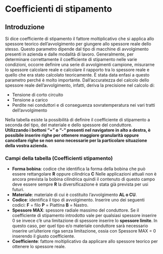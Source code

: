 # Coefficienti di stipamento
## Introduzione
Si dice coefficiente di stipamento il fattore moltiplicativo che si applica allo spessore teorico dell’avvolgimento per giungere allo spessore reale dello stesso.
Questo parametro dipende dal tipo di macchine di avvolgimento presenti in azienda e dalle modalità di lavoro. Generalmente, per determinare correttamente il coefficiente di stipamento nelle varie condizioni, occorre definire una serie di avvolgimenti campione, misurarne lo spessore calcolare reale e calcolare il rapporto tra lo spessore reale e quello che era stato calcolato teoricamente.
È stata data enfasi a questo parametro perché è molto importante. Dall’accuratezza del calcolo dello spessore reale dell’avvolgimento, infatti, deriva la precisione nel calcolo di:
- Tensione di corto circuito
- Tensione a carico
- Perdite nei conduttori e di conseguenza sovratemperatura nei vari tratti dell’avvolgimento
  
Nella tabella esiste la possibilità di definire il coefficiente di stipamento a seconda del tipo, del materiale e dello spessore del conduttore. <br>
**Utilizzando i bottoni “+” o “-“ presenti nel navigatore in alto a destra, è possibile inserire righe per ottenere maggiore granularità oppure cancellare righe se non sono necessarie per la particolare situazione della vostra azienda.**

### Campi della tabella (Coefficienti stipamento)
- **Forma bobina**: codice che identifica la forma della bobina che può essere rettangolare  **R**  oppure cilindrica  **C** 
Nelle applicazioni attuali non è ancora prevista la bobina cilindrica quindi il contenuto di questo campo deve essere sempre **R** la diversificazione è stata già prevista per usi futuri.
- **Materiale**: materiale di cui è costituito l’avvolgimento **AL o CU**.
- **Codice**: identifica il tipo di avvolgimento. Inserire uno dei seguenti codici: **F** = filo **P** = Piattina **B** = Nastro.
- **Spessore MAX**: spessore radiale massimo del conduttore.
Se il coefficiente di stipamento introdotto vale per qualsiasi spessore inserire 0 se invece c’è una limitazione di spessore inserire lo **spessore limite**. In questo caso, per quel tipo e/o materiale conduttore sarà necessario inserire un’ulteriore riga senza limitazione, ossia con Spessore MAX = 0 inserendo il giusto coefficiente.
- **Coefficiente**: fattore moltiplicativo da applicare allo spessore teorico per ottenere lo spessore reale.


